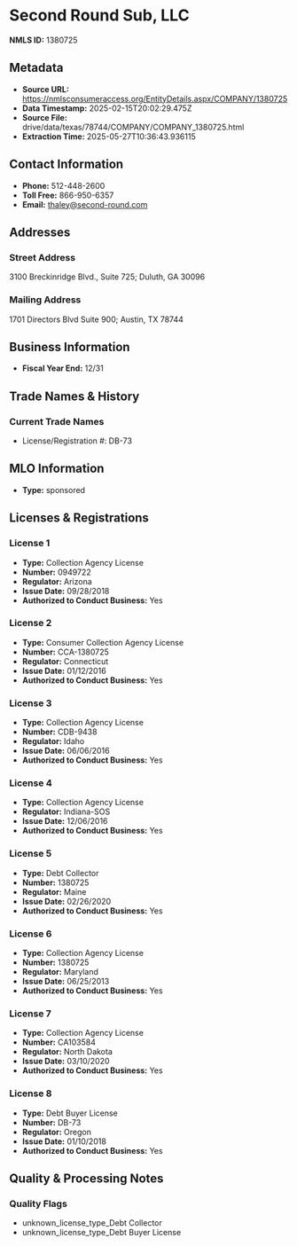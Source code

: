 # Second Round Sub, LLC

**NMLS ID:** 1380725

## Metadata
- **Source URL:** https://nmlsconsumeraccess.org/EntityDetails.aspx/COMPANY/1380725
- **Data Timestamp:** 2025-02-15T20:02:29.475Z
- **Source File:** drive/data/texas/78744/COMPANY/COMPANY_1380725.html
- **Extraction Time:** 2025-05-27T10:36:43.936115

## Contact Information
- **Phone:** 512-448-2600
- **Toll Free:** 866-950-6357
- **Email:** thaley@second-round.com

## Addresses
### Street Address
3100 Breckinridge Blvd., Suite 725; Duluth, GA 30096

### Mailing Address
1701 Directors Blvd Suite 900; Austin, TX 78744

## Business Information
- **Fiscal Year End:** 12/31

## Trade Names & History
### Current Trade Names
- License/Registration #: DB-73

## MLO Information
- **Type:** sponsored

## Licenses & Registrations

### License 1
- **Type:** Collection Agency License
- **Number:** 0949722
- **Regulator:** Arizona
- **Issue Date:** 09/28/2018
- **Authorized to Conduct Business:** Yes

### License 2
- **Type:** Consumer Collection Agency License
- **Number:** CCA-1380725
- **Regulator:** Connecticut
- **Issue Date:** 01/12/2016
- **Authorized to Conduct Business:** Yes

### License 3
- **Type:** Collection Agency License
- **Number:** CDB-9438
- **Regulator:** Idaho
- **Issue Date:** 06/06/2016
- **Authorized to Conduct Business:** Yes

### License 4
- **Type:** Collection Agency License
- **Regulator:** Indiana-SOS
- **Issue Date:** 12/06/2016
- **Authorized to Conduct Business:** Yes

### License 5
- **Type:** Debt Collector
- **Number:** 1380725
- **Regulator:** Maine
- **Issue Date:** 02/26/2020
- **Authorized to Conduct Business:** Yes

### License 6
- **Type:** Collection Agency License
- **Number:** 1380725
- **Regulator:** Maryland
- **Issue Date:** 06/25/2013
- **Authorized to Conduct Business:** Yes

### License 7
- **Type:** Collection Agency License
- **Number:** CA103584
- **Regulator:** North Dakota
- **Issue Date:** 03/10/2020
- **Authorized to Conduct Business:** Yes

### License 8
- **Type:** Debt Buyer License
- **Number:** DB-73
- **Regulator:** Oregon
- **Issue Date:** 01/10/2018
- **Authorized to Conduct Business:** Yes

## Quality & Processing Notes
### Quality Flags
- unknown_license_type_Debt Collector
- unknown_license_type_Debt Buyer License
